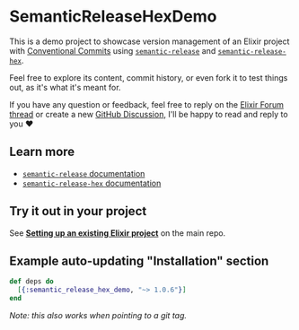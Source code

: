 # SemanticReleaseHexDemo

This is a demo project to showcase version management of an Elixir project with [Conventional Commits](https://www.conventionalcommits.org/en/v1.0.0/) using [`semantic-release`](https://github.com/semantic-release/semantic-release/) and [`semantic-release-hex`](https://github.com/talent-ideal/semantic-release-hex).

Feel free to explore its content, commit history, or even fork it to test things out, as it's what it's meant for.

If you have any question or feedback, feel free to reply on the [Elixir Forum thread](https://elixirforum.com/t/semanticreleasehex-fully-automated-version-management-and-release-processes/59837) or create a new [GitHub Discussion](https://github.com/sheerlox/semantic-release-hex-demo/discussions), I'll be happy to read and reply to you :heart:

## Learn more

- [`semantic-release` documentation](https://semantic-release.gitbook.io/semantic-release/)
- [`semantic-release-hex` documentation](https://github.com/talent-ideal/semantic-release-hex#readme)

## Try it out in your project

See [**Setting up an existing Elixir project**](https://github.com/talent-ideal/semantic-release-hex/blob/main/docs/SETTING_UP.md) on the main repo.

## Example auto-updating "Installation" section

```elixir
def deps do
  [{:semantic_release_hex_demo, "~> 1.0.6"}]
end
```

_Note: this also works when pointing to a git tag._

